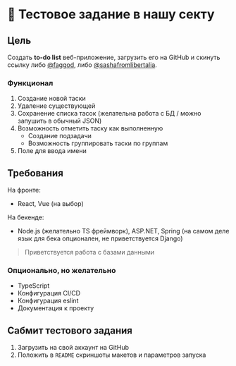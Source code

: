 # 💎 Тестовое задание в нашу секту

## Цель 

Создать **to-do list** веб-приложение, загрузить его на GitHub и скинуть ссылку либо [@faggod](https://t.me/faggod), либо [@sashafromlibertalia](https://t.me/sashafromlibertalia).

### Функционал
1. Создание новой таски
2. Удаление существующей
3. Сохранение списка тасок (желательна работа с БД / можно запушить в обычный JSON)
4. Возможность отметить таску как выполненную
    - Создание подзадачи
    - Возможность группировать таски по группам
5. Поле для ввода имени 

## Требования

На фронте:
- React, Vue (на выбор)

На бекенде:
- Node.js (желательно TS фреймворк), ASP.NET, Spring (на самом деле язык для бека опционален, не приветствуется Django)

> Приветствуется работа с базами данными

### Опционально, но желательно

- TypeScript
- Конфигурация CI/CD
- Конфигурация eslint
- Документация к проекту

## Сабмит тестового задания
1. Загрузить на свой аккаунт на GitHub
2. Положить в `README` скриншоты макетов и параметров запуска



